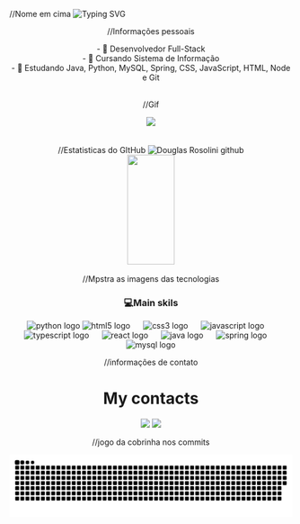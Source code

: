 //Nome em cima
![Typing SVG](https://readme-typing-svg.herokuapp.com/?color=6495ED&size=35&center=true&vCenter=true&width=1000&lines=Hello,+My+Name+is+Douglas+Rosolini;)
<div align="center">  

//Informações pessoais
<div align="center">
- 🔭 Desenvolvedor Full-Stack <br/>
- 📘 Cursando Sistema de Informação <br/>
- 🌱 Estudando Java, Python, MySQL, Spring, CSS, JavaScript, HTML, Node e Git <br/>
<br/>
<div/>

//Gif 
<div align="center">
<img src="https://i.giphy.com/YW1g39jepet2t5bcSh.webp" width="50%" height="auto" frameBorder="0">
</div>
<br>

//Estatisticas do GItHub
  <img width="49%" height="195px" src="https://github-readme-stats.vercel.app/api?username=douglasrc8&show_icons=true&count_private=true&hide_border=true&title_color=6495ED&icon_color=6495ED&text_color=6495ED&bg_color=0d1117" alt="Douglas Rosolini github" /> 
  <img width="41%" height="195px" src="https://github-readme-stats.vercel.app/api/top-langs/?username=douglasrc8&layout=compact&hide_border=true&title_color=6495ED&text_color=6495ED&bg_color=0d1117" />
</div>
 
//Mpstra as imagens das tecnologias
<h3 align="center">💻Main skils</h3>
<div align="center">
  <img src="https://cdn.jsdelivr.net/gh/devicons/devicon/icons/python/python-original.svg" height="40" alt="python logo"  />
  <img src="https://cdn.jsdelivr.net/gh/devicons/devicon/icons/html5/html5-original.svg" height="40" alt="html5 logo"  />
  <img width="15" />
  <img src="https://cdn.jsdelivr.net/gh/devicons/devicon/icons/css3/css3-original.svg" height="40" alt="css3 logo"  />
  <img width="15" />
  <img src="https://cdn.jsdelivr.net/gh/devicons/devicon/icons/javascript/javascript-original.svg" height="40" alt="javascript logo"  />
  <img width="15" />
  <img src="https://cdn.jsdelivr.net/gh/devicons/devicon/icons/typescript/typescript-original.svg" height="40" alt="typescript logo"  />
  <img width="15" />
  <img src="https://cdn.jsdelivr.net/gh/devicons/devicon/icons/react/react-original.svg" height="40" alt="react logo"  />
  <img width="15" />
  <img src="https://cdn.jsdelivr.net/gh/devicons/devicon/icons/java/java-original.svg" height="40" alt="java logo"  />
  <img width="15" />
  <img src="https://cdn.jsdelivr.net/gh/devicons/devicon/icons/spring/spring-original.svg" height="40" alt="spring logo"  />
  <img width="15" />
  <img src="https://cdn.jsdelivr.net/gh/devicons/devicon/icons/mysql/mysql-original.svg" height="40" alt="mysql logo"  />
</div>
    
//informações de contato
<h1 align="center"> My contacts </h1>
<a href = "mailto:douglasrc1912@gmail.com"><img src="https://img.shields.io/badge/Gmail-D14836?style=for-the-badge&logo=gmail&logoColor=white" target="_blank"></a>
<a href="https://www.linkedin.com/in/douglas-rosolini-correia-614677239/" target="_blank"><img src="https://img.shields.io/badge/-LinkedIn-%230077B5?style=for-the-badge&logo=linkedin&logoColor=white" target="_blank"></a>

//jogo da cobrinha nos commits
<div align="center"> 
  <source media="(prefers-color-scheme: dark)" srcset="https://raw.githubusercontent.com/douglasrc8/douglasrc8/output/github-contribution-grid-snake-dark.svg">
  <source media="(prefers-color-scheme: light)" srcset="https://raw.githubusercontent.com/douglasrc8/douglasrc8/output/github-contribution-grid-snake-dark.svg">
  <img alt="github contribution grid snake animation" src="https://raw.githubusercontent.com/douglasrc8/douglasrc8/output/github-contribution-grid-snake-dark.svg">
</div>

